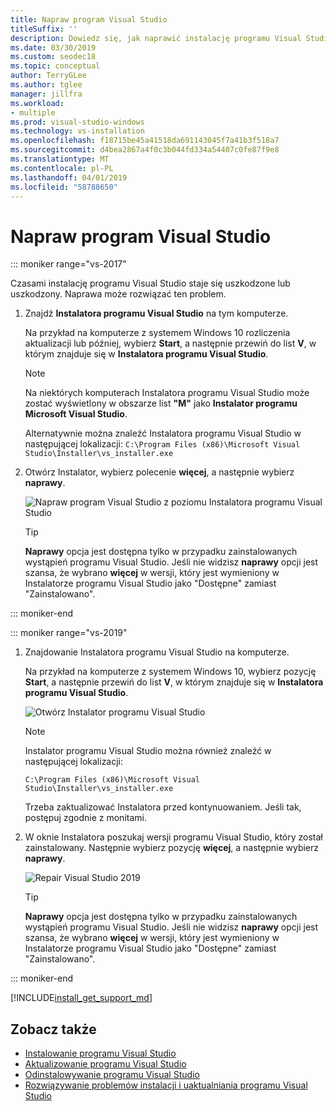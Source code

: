 ```yaml
---
title: Napraw program Visual Studio
titleSuffix: ''
description: Dowiedz się, jak naprawić instalację programu Visual Studio 2017
ms.date: 03/30/2019
ms.custom: seodec18
ms.topic: conceptual
author: TerryGLee
ms.author: tglee
manager: jillfra
ms.workload:
- multiple
ms.prod: visual-studio-windows
ms.technology: vs-installation
ms.openlocfilehash: f18715be45a41518da691143045f7a41b3f518a7
ms.sourcegitcommit: d4bea2867a4f0c3b044fd334a54407c0fe87f9e8
ms.translationtype: MT
ms.contentlocale: pl-PL
ms.lasthandoff: 04/01/2019
ms.locfileid: "58788650"
---
```

# <a name="repair-visual-studio"></a>Napraw program Visual Studio

::: moniker range="vs-2017"

Czasami instalację programu Visual Studio staje się uszkodzone lub uszkodzony. Naprawa może rozwiązać ten problem.

1. Znajdź **Instalatora programu Visual Studio** na tym komputerze.

     Na przykład na komputerze z systemem Windows 10 rozliczenia aktualizacji lub później, wybierz **Start**, a następnie przewiń do list **V**, w którym znajduje się w **Instalatora programu Visual Studio**.

   > [!NOTE]
   > Na niektórych komputerach Instalatora programu Visual Studio może zostać wyświetlony w obszarze list **"M"** jako **Instalator programu Microsoft Visual Studio**.
   >
   > Alternatywnie można znaleźć Instalatora programu Visual Studio w następującej lokalizacji: `C:\Program Files (x86)\Microsoft Visual Studio\Installer\vs_installer.exe`

1. Otwórz Instalator, wybierz polecenie **więcej**, a następnie wybierz **naprawy**.

    ![Napraw program Visual Studio z poziomu Instalatora programu Visual Studio](media/repair-visual-studio.png "naprawić program Visual Studio z poziomu Instalatora programu Visual Studio")

   > [!TIP]
   > **Naprawy** opcja jest dostępna tylko w przypadku zainstalowanych wystąpień programu Visual Studio. Jeśli nie widzisz **naprawy** opcji jest szansa, że wybrano **więcej** w wersji, który jest wymieniony w Instalatorze programu Visual Studio jako "Dostępne" zamiast "Zainstalowano".

::: moniker-end

::: moniker range="vs-2019"

1. Znajdowanie Instalatora programu Visual Studio na komputerze.

     Na przykład na komputerze z systemem Windows 10, wybierz pozycję **Start**, a następnie przewiń do list **V**, w którym znajduje się w **Instalatora programu Visual Studio**.

     ![Otwórz Instalator programu Visual Studio](media/vs2019-visual-studio-installer.png "Otwórz Instalatora programu Visual Studio")

     > [!NOTE]
     > Instalator programu Visual Studio można również znaleźć w następującej lokalizacji:
     >
     > `C:\Program Files (x86)\Microsoft Visual Studio\Installer\vs_installer.exe`

    Trzeba zaktualizować Instalatora przed kontynuowaniem. Jeśli tak, postępuj zgodnie z monitami.

1. W oknie Instalatora poszukaj wersji programu Visual Studio, który został zainstalowany. Następnie wybierz pozycję **więcej**, a następnie wybierz **naprawy**.

     ![Repair Visual Studio 2019](media/vs-2019/vs-installer-repair.png "Repair Visual Studio 2019")

   > [!TIP]
   > **Naprawy** opcja jest dostępna tylko w przypadku zainstalowanych wystąpień programu Visual Studio. Jeśli nie widzisz **naprawy** opcji jest szansa, że wybrano **więcej** w wersji, który jest wymieniony w Instalatorze programu Visual Studio jako "Dostępne" zamiast "Zainstalowano".

::: moniker-end


[!INCLUDE[install_get_support_md](includes/install_get_support_md.md)]

## <a name="see-also"></a>Zobacz także

* [Instalowanie programu Visual Studio](install-visual-studio.md)
* [Aktualizowanie programu Visual Studio](update-visual-studio.md)
* [Odinstalowywanie programu Visual Studio](uninstall-visual-studio.md)
* [Rozwiązywanie problemów instalacji i uaktualniania programu Visual Studio](troubleshooting-installation-issues.md)
